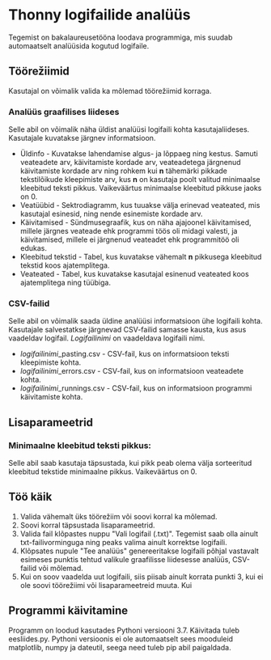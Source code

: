 # Thonny logifailide analüüs

Tegemist on bakalaureusetööna loodava programmiga, mis suudab automaatselt analüüsida kogutud logifaile.

## Töörežiimid ##

Kasutajal on võimalik valida ka mõlemad töörežiimid korraga.

### Analüüs graafilises liideses ###
Selle abil on võimalik näha üldist analüüsi logifaili kohta kasutajaliideses.
Kasutajale kuvatakse järgnev informatsioon.
* Üldinfo - Kuvatakse lahendamise algus- ja lõppaeg ning kestus. Samuti veateadete arv, käivitamiste kordade arv, veateadetega järgnenud käivitamiste kordade arv ning rohkem kui **n** tähemärki pikkade tekstilõikude kleepimiste arv, kus **n** on kasutaja poolt valitud minimaalse kleebitud teksti pikkus. Vaikeväärtus minimaalse kleebitud pikkuse jaoks on 0.
* Veatüübid - Sektrodiagramm, kus tuuakse välja erinevad veateated, mis kasutajal esinesid, ning nende esinemiste kordade arv.
* Käivitamised - Sündmusegraafik, kus on näha ajajoonel käivitamised, millele järgnes veateade ehk programmi töös oli midagi valesti, ja käivitamised, millele ei järgnenud veateadet ehk programmitöö oli edukas.
* Kleebitud tekstid - Tabel, kus kuvatakse vähemalt **n** pikkusega kleebitud tekstid koos ajatemplitega.
* Veateated - Tabel, kus kuvatakse kasutajal esinenud veateated koos ajatemplitega ning tüübiga.

### CSV-failid ###
Selle abil on võimalik saada üldine analüüsi informatsioon ühe logifaili kohta.
Kasutajale salvestatkse järgnevad CSV-failid samasse kausta, kus asus vaadeldav logifail. *Logifailinimi* on vaadeldava logifaili nimi.
* *logifailinimi*\_pasting.csv - CSV-fail, kus on informatsioon teksti kleepimiste kohta.
* *logifailinimi*\_errors.csv - CSV-fail, kus on informatsioon veateadete kohta.
* *logifailinimi*\_runnings.csv - CSV-fail, kus on informatsioon programmi käivitamiste kohta.

## Lisaparameetrid ##

### Minimaalne kleebitud teksti pikkus: ### 
Selle abil saab kasutaja täpsustada, kui pikk peab olema välja sorteeritud kleebitud tekstide minimaalne pikkus. Vaikeväärtus on 0.

## Töö käik ##

1. Valida vähemalt üks töörežiim või soovi korral ka mõlemad.
2. Soovi korral täpsustada lisaparameetrid.
3. Valida fail klõpastes nuppu "Vali logifail (.txt)". Tegemist saab olla ainult txt-failivorminguga ning peaks valima ainult korrektse logifaili.
4. Klõpsates nupule "Tee analüüs" genereeritakse logifaili põhjal vastavalt esimeses punktis tehtud valikule graafilisse liidesesse analüüs, CSV-failid või mõlemad.
5. Kui on soov vaadelda uut logifaili, siis piisab ainult korrata punkti 3, kui ei ole soovi töörežiimi või lisaparameetreid muuta. Kui 

## Programmi käivitamine ##

Programm on loodud kasutades Pythoni versiooni 3.7. Käivitada tuleb eesliides.py. Pythoni versioonis ei ole automaatselt sees mooduleid matplotlib, numpy ja dateutil, seega need tuleb pip abil paigaldada.

